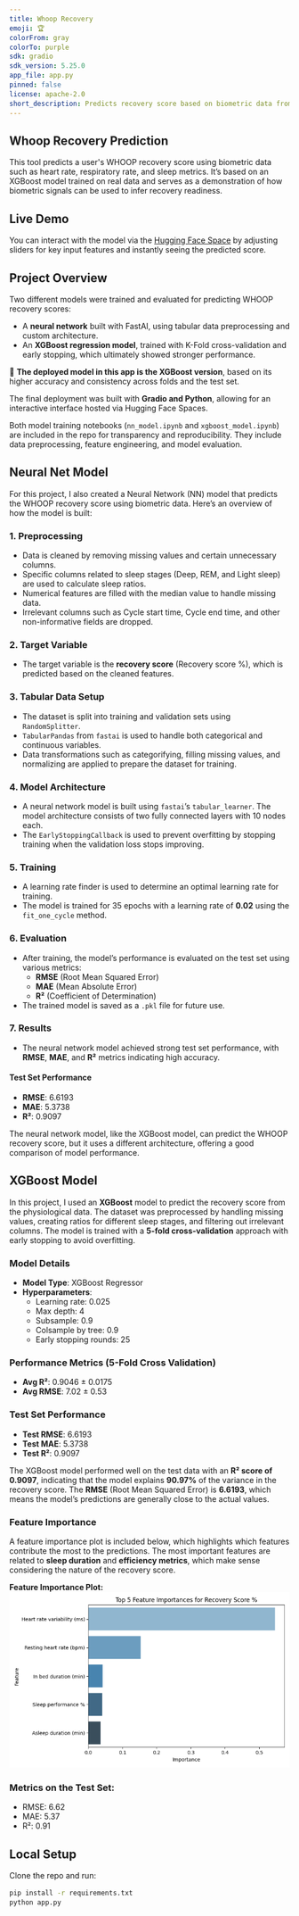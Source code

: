```yaml
---
title: Whoop Recovery
emoji: 🏆
colorFrom: gray
colorTo: purple
sdk: gradio
sdk_version: 5.25.0
app_file: app.py
pinned: false
license: apache-2.0
short_description: Predicts recovery score based on biometric data from WHOOP
---
```


## Whoop Recovery Prediction

This tool predicts a user's WHOOP recovery score using biometric data such as heart rate, respiratory rate, and sleep metrics. It’s based on an XGBoost model trained on real data and serves as a demonstration of how biometric signals can be used to infer recovery readiness.

## Live Demo

You can interact with the model via the [Hugging Face Space](https://huggingface.co/spaces/elliotrosen/whoop-recovery) by adjusting sliders for key input features and instantly seeing the predicted score.

## Project Overview

Two different models were trained and evaluated for predicting WHOOP recovery scores:

- A **neural network** built with FastAI, using tabular data preprocessing and custom architecture.
- An **XGBoost regression model**, trained with K-Fold cross-validation and early stopping, which ultimately showed stronger performance.

📌 **The deployed model in this app is the XGBoost version**, based on its higher accuracy and consistency across folds and the test set.

The final deployment was built with **Gradio and Python**, allowing for an interactive interface hosted via Hugging Face Spaces.

Both model training notebooks (`nn_model.ipynb` and `xgboost_model.ipynb`) are included in the repo for transparency and reproducibility. They include data preprocessing, feature engineering, and model evaluation.

## Neural Net Model

For this project, I also created a Neural Network (NN) model that predicts the WHOOP recovery score using biometric data. Here’s an overview of how the model is built:

### 1. Preprocessing
- Data is cleaned by removing missing values and certain unnecessary columns.
- Specific columns related to sleep stages (Deep, REM, and Light sleep) are used to calculate sleep ratios.
- Numerical features are filled with the median value to handle missing data.
- Irrelevant columns such as Cycle start time, Cycle end time, and other non-informative fields are dropped.

### 2. Target Variable
- The target variable is the **recovery score** (Recovery score %), which is predicted based on the cleaned features.

### 3. Tabular Data Setup
- The dataset is split into training and validation sets using `RandomSplitter`.
- `TabularPandas` from `fastai` is used to handle both categorical and continuous variables.
- Data transformations such as categorifying, filling missing values, and normalizing are applied to prepare the dataset for training.

### 4. Model Architecture
- A neural network model is built using `fastai`’s `tabular_learner`. The model architecture consists of two fully connected layers with 10 nodes each.
- The `EarlyStoppingCallback` is used to prevent overfitting by stopping training when the validation loss stops improving.

### 5. Training
- A learning rate finder is used to determine an optimal learning rate for training.
- The model is trained for 35 epochs with a learning rate of **0.02** using the `fit_one_cycle` method.

### 6. Evaluation
- After training, the model’s performance is evaluated on the test set using various metrics:
  - **RMSE** (Root Mean Squared Error)
  - **MAE** (Mean Absolute Error)
  - **R²** (Coefficient of Determination)
- The trained model is saved as a `.pkl` file for future use.

### 7. Results
- The neural network model achieved strong test set performance, with **RMSE**, **MAE**, and **R²** metrics indicating high accuracy.
#### Test Set Performance
- **RMSE**: 6.6193  
- **MAE**: 5.3738  
- **R²**: 0.9097

The neural network model, like the XGBoost model, can predict the WHOOP recovery score, but it uses a different architecture, offering a good comparison of model performance.

## XGBoost Model

In this project, I used an **XGBoost** model to predict the recovery score from the physiological data. The dataset was preprocessed by handling missing values, creating ratios for different sleep stages, and filtering out irrelevant columns. The model is trained with a **5-fold cross-validation** approach with early stopping to avoid overfitting.

### Model Details
- **Model Type**: XGBoost Regressor
- **Hyperparameters**:
  - Learning rate: 0.025  
  - Max depth: 4  
  - Subsample: 0.9  
  - Colsample by tree: 0.9  
  - Early stopping rounds: 25  

### Performance Metrics (5-Fold Cross Validation)
- **Avg R²**: 0.9046 ± 0.0175  
- **Avg RMSE**: 7.02 ± 0.53  

### Test Set Performance
- **Test RMSE**: 6.6193  
- **Test MAE**: 5.3738  
- **Test R²**: 0.9097  

The XGBoost model performed well on the test data with an **R² score of 0.9097**, indicating that the model explains **90.97%** of the variance in the recovery score. The **RMSE** (Root Mean Squared Error) is **6.6193**, which means the model’s predictions are generally close to the actual values.

### Feature Importance

A feature importance plot is included below, which highlights which features contribute the most to the predictions. The most important features are related to **sleep duration** and **efficiency metrics**, which make sense considering the nature of the recovery score.

**Feature Importance Plot:**  
![Top 5 Feature Importance](feature_importance_top5.png)

### Metrics on the Test Set:

- RMSE: 6.62
- MAE: 5.37
- R²: 0.91

## Local Setup

Clone the repo and run:

```bash
pip install -r requirements.txt
python app.py